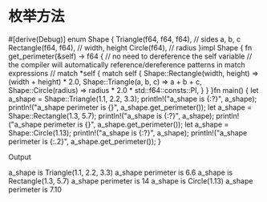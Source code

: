 # 枚举方法

#[derive(Debug)]
enum Shape {
    Triangle(f64, f64, f64), // sides a, b, c
    Rectangle(f64, f64),     // width, height
    Circle(f64),             // radius
}impl Shape {
    fn get_perimeter(&self) -> f64 {
        // no need to dereference the self variable
        // the compiler will automatically reference/dereference patterns in match expressions
        // match *self { match self {
            Shape::Rectangle(width, height) => (width + height) * 2.0,
            Shape::Triangle(a, b, c) => a + b + c,
            Shape::Circle(radius) => radius * 2.0 * std::f64::consts::PI,
        }
    }
}fn main() {
    let a_shape = Shape::Triangle(1.1, 2.2, 3.3);
    println!("a_shape is {:?}", a_shape);
    println!("a_shape perimeter is {}", a_shape.get_perimeter()); let a_shape = Shape::Rectangle(1.3, 5.7);
    println!("a_shape is {:?}", a_shape);
    println!("a_shape perimeter is {}", a_shape.get_perimeter()); let a_shape = Shape::Circle(1.13);
    println!("a_shape is {:?}", a_shape);
    println!("a_shape perimeter is {:.2}", a_shape.get_perimeter());
}

Output

a_shape is Triangle(1.1, 2.2, 3.3)
a_shape perimeter is 6.6
a_shape is Rectangle(1.3, 5.7)
a_shape perimeter is 14
a_shape is Circle(1.13)
a_shape perimeter is 7.10